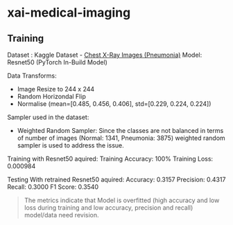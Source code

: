 # xai-medical-imaging

## Training

Dataset : Kaggle Dataset - [Chest X-Ray Images (Pneumonia)](https://www.kaggle.com/datasets/paultimothymooney/chest-xray-pneumonia)
Model: Resnet50 (PyTorch In-Build Model)

Data Transforms:
 - Image Resize to 244 x 244
 - Random Horizondal Flip
 - Normalise (mean=[0.485, 0.456, 0.406], std=[0.229, 0.224, 0.224])

Sampler used in the dataset:
 - Weighted Random Sampler: Since the classes are not balanced in terms of number of images (Normal: 1341, Pneumonia: 3875) weighted random sampler is used to address the issue.

Training with Resnet50 aquired:
Training Accuracy: 100%
Training Loss: 0.000984

Testing With retrained Resnet50 aquired:
Accuracy: 0.3157
Precision: 0.4317
Recall: 0.3000
F1 Score: 0.3540

> The metrics indicate that Model is overfitted (high accuracy and low loss during training and low accuracy, precision and recall) model/data need revision.
